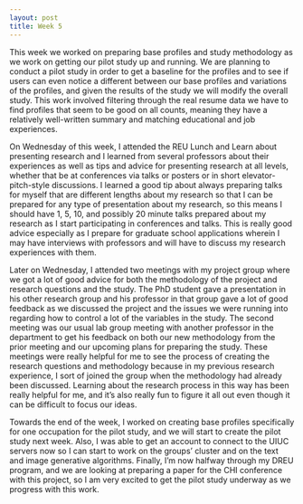```yaml
---
layout: post
title: Week 5
---
```


This week we worked on preparing base profiles and study methodology as we work on getting our pilot study up and running. We are planning to conduct a pilot study in order to get a baseline for the profiles and to see if users can even notice a different between our base profiles and variations of the profiles, and given the results of the study we will modify the overall study. This work involved filtering through the real resume data we have to find profiles that seem to be good on all counts, meaning they have a relatively well-written summary and matching educational and job experiences.

On Wednesday of this week, I attended the REU Lunch and Learn about presenting research and I learned from several professors about their experiences as well as tips and advice for presenting research at all levels, whether that be at conferences via talks or posters or in short elevator-pitch-style discussions. I learned a good tip about always preparing talks for myself that are different lengths about my research so that I can be prepared for any type of presentation about my research, so this means I should have 1, 5, 10, and possibly 20 minute talks prepared about my research as I start participating in conferences and talks. This is really good advice especially as I prepare for graduate school applications wherein I may have interviews with professors and will have to discuss my research experiences with them.

Later on Wednesday, I attended two meetings with my project group where we got a lot of good advice for both the methodology of the project and research questions and the study. The PhD student gave a presentation in his other research group and his professor in that group gave a lot of good feedback as we discussed the project and the issues we were running into regarding how to control a lot of the variables in the study. The second meeting was our usual lab group meeting with another professor in the department to get his feedback on both our new methodology from the prior meeting and our upcoming plans for preparing the study. These meetings were really helpful for me to see the process of creating the research questions and methodology because in my previous research experience, I sort of joined the group when the methodology had already been discussed. Learning about the research process in this way has  been really helpful for me, and it’s also really fun to figure it all out even though it can be difficult to focus our ideas.

Towards the end of the week, I worked on creating base profiles specifically for one occupation for the pilot study, and we will start to create the pilot study next week. Also, I was able to get an account to connect to the UIUC servers now so I can start to work on the groups’ cluster and on the text and image generative algorithms. Finally, I’m now halfway through my DREU program, and we are looking at preparing a paper for the CHI conference with this project, so I am very excited to get the pilot study underway as we progress with this work.
